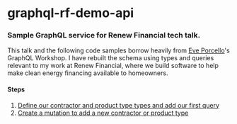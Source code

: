 # graphql-rf-demo-api
### Sample GraphQL service for Renew Financial tech talk.

This talk and the following code samples borrow heavily from [Eve Porcello](https://github.com/eveporcello)'s GraphQL Workshop. I have rebuilt the schema using types and queries relevant to my work at Renew Financial, where we build software to help make clean energy financing available to homeowners. 

#### Steps
1. [Define our contractor and product type types and add our first query](https://github.com/akuttruff/graphql-rf-demo-api/tree/create-initial-types-and-queries)
1. [Create a mutation to add a new contractor or product type](https://github.com/akuttruff/graphql-rf-demo-api/tree/add-mutations)